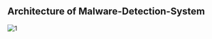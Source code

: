 ## Architecture of Malware-Detection-System

![1](https://github.com/pnuFoxee/.github/assets/29156882/ce3d15da-792b-4355-a053-cdf90a36fdc4)

